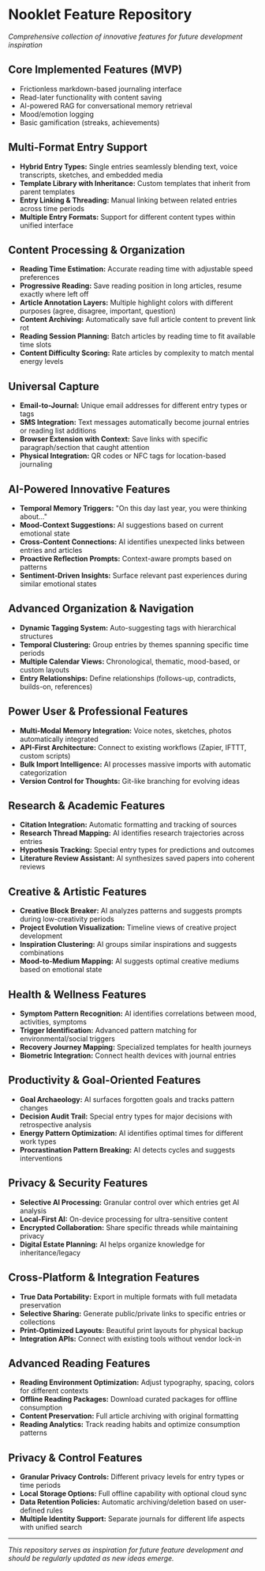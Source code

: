 # Nooklet Feature Repository
*Comprehensive collection of innovative features for future development inspiration*

## Core Implemented Features (MVP)
- Frictionless markdown-based journaling interface
- Read-later functionality with content saving
- AI-powered RAG for conversational memory retrieval
- Mood/emotion logging
- Basic gamification (streaks, achievements)

## Multi-Format Entry Support
- **Hybrid Entry Types:** Single entries seamlessly blending text, voice transcripts, sketches, and embedded media
- **Template Library with Inheritance:** Custom templates that inherit from parent templates
- **Entry Linking & Threading:** Manual linking between related entries across time periods
- **Multiple Entry Formats:** Support for different content types within unified interface

## Content Processing & Organization
- **Reading Time Estimation:** Accurate reading time with adjustable speed preferences
- **Progressive Reading:** Save reading position in long articles, resume exactly where left off
- **Article Annotation Layers:** Multiple highlight colors with different purposes (agree, disagree, important, question)
- **Content Archiving:** Automatically save full article content to prevent link rot
- **Reading Session Planning:** Batch articles by reading time to fit available time slots
- **Content Difficulty Scoring:** Rate articles by complexity to match mental energy levels

## Universal Capture
- **Email-to-Journal:** Unique email addresses for different entry types or tags
- **SMS Integration:** Text messages automatically become journal entries or reading list additions
- **Browser Extension with Context:** Save links with specific paragraph/section that caught attention
- **Physical Integration:** QR codes or NFC tags for location-based journaling

## AI-Powered Innovative Features
- **Temporal Memory Triggers:** "On this day last year, you were thinking about..."
- **Mood-Context Suggestions:** AI suggestions based on current emotional state
- **Cross-Content Connections:** AI identifies unexpected links between entries and articles
- **Proactive Reflection Prompts:** Context-aware prompts based on patterns
- **Sentiment-Driven Insights:** Surface relevant past experiences during similar emotional states

## Advanced Organization & Navigation
- **Dynamic Tagging System:** Auto-suggesting tags with hierarchical structures
- **Temporal Clustering:** Group entries by themes spanning specific time periods
- **Multiple Calendar Views:** Chronological, thematic, mood-based, or custom layouts
- **Entry Relationships:** Define relationships (follows-up, contradicts, builds-on, references)

## Power User & Professional Features
- **Multi-Modal Memory Integration:** Voice notes, sketches, photos automatically integrated
- **API-First Architecture:** Connect to existing workflows (Zapier, IFTTT, custom scripts)
- **Bulk Import Intelligence:** AI processes massive imports with automatic categorization
- **Version Control for Thoughts:** Git-like branching for evolving ideas

## Research & Academic Features
- **Citation Integration:** Automatic formatting and tracking of sources
- **Research Thread Mapping:** AI identifies research trajectories across entries
- **Hypothesis Tracking:** Special entry types for predictions and outcomes
- **Literature Review Assistant:** AI synthesizes saved papers into coherent reviews

## Creative & Artistic Features
- **Creative Block Breaker:** AI analyzes patterns and suggests prompts during low-creativity periods
- **Project Evolution Visualization:** Timeline views of creative project development
- **Inspiration Clustering:** AI groups similar inspirations and suggests combinations
- **Mood-to-Medium Mapping:** AI suggests optimal creative mediums based on emotional state

## Health & Wellness Features
- **Symptom Pattern Recognition:** AI identifies correlations between mood, activities, symptoms
- **Trigger Identification:** Advanced pattern matching for environmental/social triggers
- **Recovery Journey Mapping:** Specialized templates for health journeys
- **Biometric Integration:** Connect health devices with journal entries

## Productivity & Goal-Oriented Features
- **Goal Archaeology:** AI surfaces forgotten goals and tracks pattern changes
- **Decision Audit Trail:** Special entry types for major decisions with retrospective analysis
- **Energy Pattern Optimization:** AI identifies optimal times for different work types
- **Procrastination Pattern Breaking:** AI detects cycles and suggests interventions

## Privacy & Security Features
- **Selective AI Processing:** Granular control over which entries get AI analysis
- **Local-First AI:** On-device processing for ultra-sensitive content
- **Encrypted Collaboration:** Share specific threads while maintaining privacy
- **Digital Estate Planning:** AI helps organize knowledge for inheritance/legacy

## Cross-Platform & Integration Features
- **True Data Portability:** Export in multiple formats with full metadata preservation
- **Selective Sharing:** Generate public/private links to specific entries or collections
- **Print-Optimized Layouts:** Beautiful print layouts for physical backup
- **Integration APIs:** Connect with existing tools without vendor lock-in

## Advanced Reading Features
- **Reading Environment Optimization:** Adjust typography, spacing, colors for different contexts
- **Offline Reading Packages:** Download curated packages for offline consumption
- **Content Preservation:** Full article archiving with original formatting
- **Reading Analytics:** Track reading habits and optimize consumption patterns

## Privacy & Control Features
- **Granular Privacy Controls:** Different privacy levels for entry types or time periods
- **Local Storage Options:** Full offline capability with optional cloud sync
- **Data Retention Policies:** Automatic archiving/deletion based on user-defined rules
- **Multiple Identity Support:** Separate journals for different life aspects with unified search

---

*This repository serves as inspiration for future feature development and should be regularly updated as new ideas emerge.*
